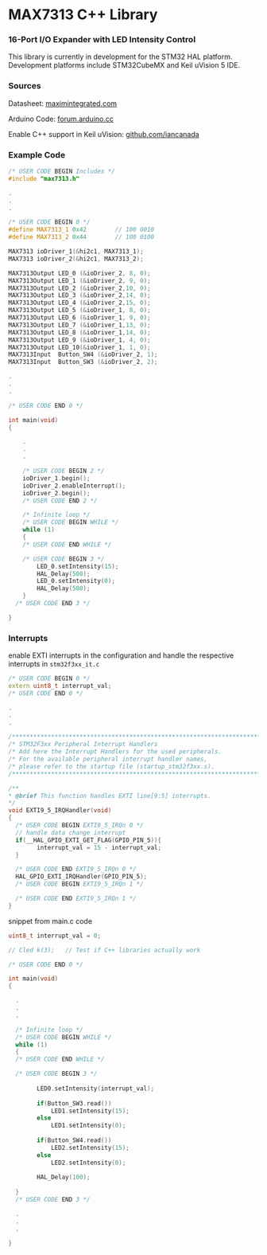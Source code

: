 # MAX7313 C++ Library
### 16-Port I/O Expander with LED Intensity Control 

This library is currently in development for the STM32 HAL platform.
Development platforms include STM32CubeMX and Keil uVision 5 IDE.

### Sources

Datasheet: [maximintegrated.com](https://datasheets.maximintegrated.com/en/ds/MAX7313.pdf)

Arduino Code: [forum.arduino.cc](https://forum.arduino.cc/index.php?topic=9682.0)

Enable C++ support in Keil uVision: [github.com/iancanada](https://github.com/iancanada/STM32Cube-Cpp-programming-example)

### Example Code

```cpp
/* USER CODE BEGIN Includes */
#include "max7313.h"

.
.
.

/* USER CODE BEGIN 0 */
#define MAX7313_1 0x42        // 100 0010
#define MAX7313_2 0x44        // 100 0100

MAX7313 ioDriver_1(&hi2c1, MAX7313_1);
MAX7313 ioDriver_2(&hi2c1, MAX7313_2);

MAX7313Output LED_0 (&ioDriver_2, 8, 0);
MAX7313Output LED_1 (&ioDriver_2, 9, 0);
MAX7313Output LED_2 (&ioDriver_2,10, 0);
MAX7313Output LED_3 (&ioDriver_2,14, 0);
MAX7313Output LED_4 (&ioDriver_2,15, 0);
MAX7313Output LED_5 (&ioDriver_1, 8, 0);
MAX7313Output LED_6 (&ioDriver_1, 9, 0);
MAX7313Output LED_7 (&ioDriver_1,13, 0);
MAX7313Output LED_8 (&ioDriver_1,14, 0);
MAX7313Output LED_9 (&ioDriver_1, 4, 0);
MAX7313Output LED_10(&ioDriver_1, 1, 0);
MAX7313Input  Button_SW4 (&ioDriver_2, 1);
MAX7313Input  Button_SW3 (&ioDriver_2, 2);

.
.
.

/* USER CODE END 0 */

int main(void)
{

    .
    .
    .

    /* USER CODE BEGIN 2 */
    ioDriver_1.begin();
    ioDriver_2.enableInterrupt();
    ioDriver_2.begin();
    /* USER CODE END 2 */

    /* Infinite loop */
    /* USER CODE BEGIN WHILE */
    while (1)
    {
    /* USER CODE END WHILE */

    /* USER CODE BEGIN 3 */
        LED_0.setIntensity(15);
        HAL_Delay(500);
        LED_0.setIntensity(0);
        HAL_Delay(500);
    }
  /* USER CODE END 3 */

}
```

### Interrupts

enable EXTI interrupts in the configuration and handle the respective interrupts in `stm32f3xx_it.c`

```cpp
/* USER CODE BEGIN 0 */
extern uint8_t interrupt_val;
/* USER CODE END 0 */

.
.
.

/******************************************************************************/
/* STM32F3xx Peripheral Interrupt Handlers                                    */
/* Add here the Interrupt Handlers for the used peripherals.                  */
/* For the available peripheral interrupt handler names,                      */
/* please refer to the startup file (startup_stm32f3xx.s).                    */
/******************************************************************************/

/**
* @brief This function handles EXTI line[9:5] interrupts.
*/
void EXTI9_5_IRQHandler(void)
{
  /* USER CODE BEGIN EXTI9_5_IRQn 0 */
  // handle data change interrupt
  if(__HAL_GPIO_EXTI_GET_FLAG(GPIO_PIN_5)){
        interrupt_val = 15 - interrupt_val;
  }

  /* USER CODE END EXTI9_5_IRQn 0 */
  HAL_GPIO_EXTI_IRQHandler(GPIO_PIN_5);
  /* USER CODE BEGIN EXTI9_5_IRQn 1 */

  /* USER CODE END EXTI9_5_IRQn 1 */
}


```



snippet from main.c code

```cpp
uint8_t interrupt_val = 0;

// Cled k(3);   // Test if C++ libraries actually work

/* USER CODE END 0 */

int main(void)
{

  .
  .
  .

  /* Infinite loop */
  /* USER CODE BEGIN WHILE */
  while (1)
  {
  /* USER CODE END WHILE */

  /* USER CODE BEGIN 3 */
        
        LED0.setIntensity(interrupt_val);
        
        if(Button_SW3.read())
            LED1.setIntensity(15);
        else
            LED1.setIntensity(0);
        
        if(Button_SW4.read())
            LED2.setIntensity(15);
        else
            LED2.setIntensity(0);
        
        HAL_Delay(100);
        
  }
  /* USER CODE END 3 */

  .
  .
  .

}
```
